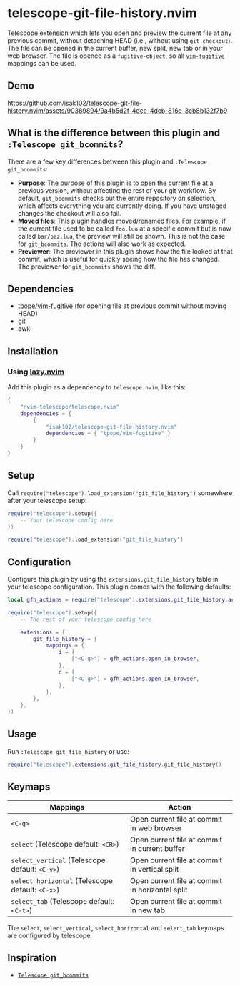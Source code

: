 # telescope-git-file-history.nvim

Telescope extension which lets you open and preview the current file at any previous commit, without detaching HEAD (i.e., without using `git checkout`). The file can be opened in the current buffer, new split, new tab or in your web browser. The file is opened as a `fugitive-object`, so all [`vim-fugitive`](https://github.com/tpope/vim-fugitive) mappings can be used.

## Demo
https://github.com/isak102/telescope-git-file-history.nvim/assets/90389894/9a4b5d2f-4dce-4dcb-816e-3cb8b132f7b9

## What is the difference between this plugin and `:Telescope git_bcommits`?

There are a few key differences between this plugin and `:Telescope git_bcommits`:
- **Purpose**: The purpose of this plugin is to open the current file at a previous version, without affecting the rest of your git workflow. By default, `git_bcommits` checks out the entire repository on selection, which affects everything you are currently doing. If you have unstaged changes the checkout will also fail.
- **Moved files**: This plugin handles moved/renamed files. For example, if the current file used to be called `foo.lua` at a specific commit but is now called `bar/baz.lua`, the preview will still be shown. This is not the case for `git_bcommits`. The actions will also work as expected.
- **Previewer**: The previewer in this plugin shows how the file looked at that commit, which is useful for quickly seeing how the file has changed. The previewer for `git_bcommits` shows the diff.

## Dependencies
- [tpope/vim-fugitive](https://github.com/tpope/vim-fugitive) (for opening file at previous commit without moving HEAD)
- git
- awk

## Installation

### Using [lazy.nvim](https://github.com/folke/lazy.nvim)
Add this plugin as a dependency to `telescope.nvim`, like this:
```lua
{
    "nvim-telescope/telescope.nvim"
    dependencies = {
        {
            "isak102/telescope-git-file-history.nvim"
            dependencies = { "tpope/vim-fugitive" }
        }
    }
}
```

## Setup

Call `require("telescope").load_extension("git_file_history")` somewhere after your telescope setup:

```lua
require("telescope").setup({
    -- Your telescope config here
})

require("telescope").load_extension("git_file_history")
```

## Configuration
Configure this plugin by using the `extensions.git_file_history` table in your telescope configuration. This plugin comes with the following defaults:

```lua
local gfh_actions = require("telescope").extensions.git_file_history.actions

require("telescope").setup({
    -- The rest of your telescope config here

    extensions = {
        git_file_history = {
            mappings = {
                i = {
                    ["<C-g>"] = gfh_actions.open_in_browser,
                },
                n = {
                    ["<C-g>"] = gfh_actions.open_in_browser,
                },
            },
        },
    },
})
```

## Usage

Run `:Telescope git_file_history` or use:
```lua
require("telescope").extensions.git_file_history.git_file_history()
```

## Keymaps

| Mappings | Action                                                                        |
| -------- | ----------------------------------------------------------------------------- |
| `<C-g>`  | Open current file at commit in web browser                                    |
| `select` (Telescope default: `<CR>`)  | Open current file at commit in current buffer                                    |
| `select_vertical` (Telescope default: `<C-v>`) | Open current file at commit in vertical split                                    |
| `select_horizontal` (Telescope default: `<C-x>`) | Open current file at commit in horizontal split                                    |
| `select_tab` (Telescope default: `<C-t>`) | Open current file at commit in new tab                                    |

The `select`, `select_vertical`, `select_horizontal` and `select_tab` keymaps are configured by telescope.

## Inspiration

- [`Telescope git_bcommits`](https://github.com/nvim-telescope/telescope.nvim/blob/master/lua/telescope/builtin/__git.lua)
